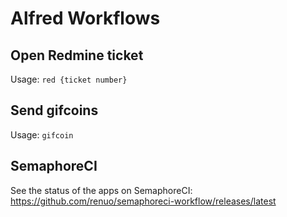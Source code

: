# Alfred Workflows

## Open Redmine ticket
Usage:
`red {ticket number}`

## Send gifcoins
Usage: 
`gifcoin`

## SemaphoreCI
See the status of the apps on SemaphoreCI: https://github.com/renuo/semaphoreci-workflow/releases/latest
